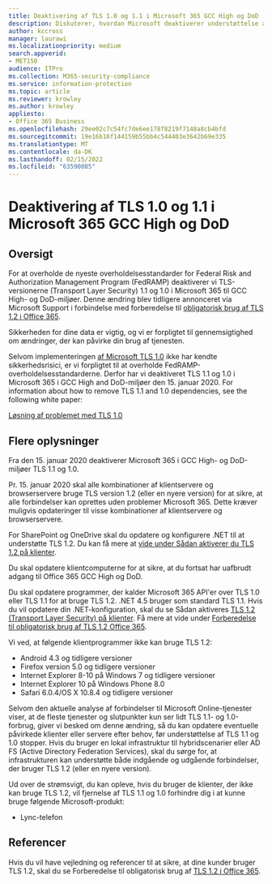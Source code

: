 ```yaml
---
title: Deaktivering af TLS 1.0 og 1.1 i Microsoft 365 GCC High og DoD
description: Diskuterer, hvordan Microsoft deaktiverer understøttelse af TLS 1.1 og 1.0 i GCC High- og DoD-miljøer i Microsoft 365.
author: kccross
manager: laurawi
ms.localizationpriority: medium
search.appverid:
- MET150
audience: ITPro
ms.collection: M365-security-compliance
ms.service: information-protection
ms.topic: article
ms.reviewer: krowley
ms.author: krowley
appliesto:
- Office 365 Business
ms.openlocfilehash: 29ee02c7c54fc7de6ee178f8219f7148a8cb4bfd
ms.sourcegitcommit: 19e16b16f144159b55bb4c544403e3642b69e335
ms.translationtype: MT
ms.contentlocale: da-DK
ms.lasthandoff: 02/15/2022
ms.locfileid: "63590085"
---
```

# <a name="disabling-tls-10-and-11-in-microsoft-365-gcc-high-and-dod"></a>Deaktivering af TLS 1.0 og 1.1 i Microsoft 365 GCC High og DoD

## <a name="summary"></a>Oversigt

For at overholde de nyeste overholdelsesstandarder for Federal Risk and Authorization Management Program (FedRAMP) deaktiverer vi TLS-versionerne (Transport Layer Security) 1.1 og 1.0 i Microsoft 365 til GCC High- og DoD-miljøer. Denne ændring blev tidligere annonceret via Microsoft Support i forbindelse med forberedelse til [obligatorisk brug af TLS 1.2 i Office 365](https://support.microsoft.com/help/4057306/preparing-for-tls-1-2-in-office-365).

Sikkerheden for dine data er vigtig, og vi er forpligtet til gennemsigtighed om ændringer, der kan påvirke din brug af tjenesten.

Selvom implementeringen [af Microsoft TLS 1.0](https://support.microsoft.com/help/3117336) ikke har kendte sikkerhedsrisici, er vi forpligtet til at overholde FedRAMP-overholdelsesstandarderne. Derfor har vi deaktiveret TLS 1.1 og 1.0 i Microsoft 365 i GCC High and DoD-miljøer den 15. januar 2020. For information about how to remove TLS 1.1 and 1.0 dependencies, see the following white paper:

[Løsning af problemet med TLS 1.0](https://www.microsoft.com/download/details.aspx?id=55266)

## <a name="more-information"></a>Flere oplysninger

Fra den 15. januar 2020 deaktiverer Microsoft 365 i GCC High- og DoD-miljøer TLS 1.1 og 1.0.

Pr. 15. januar 2020 skal alle kombinationer af klientservere og browserservere bruge TLS version 1.2 (eller en nyere version) for at sikre, at alle forbindelser kan oprettes uden problemer Microsoft 365. Dette kræver muligvis opdateringer til visse kombinationer af klientservere og browserservere.

For SharePoint og OneDrive skal du opdatere og konfigurere .NET til at understøtte TLS 1.2. Du kan få mere at [vide under Sådan aktiverer du TLS 1.2 på klienter](/mem/configmgr/core/plan-design/security/enable-tls-1-2-client).

Du skal opdatere klientcomputerne for at sikre, at du fortsat har uafbrudt adgang til Office 365 GCC High og DoD.

Du skal opdatere programmer, der kalder Microsoft 365 API'er over TLS 1.0 eller TLS 1.1 for at bruge TLS 1.2. .NET 4.5 bruger som standard TLS 1.1. Hvis du vil opdatere din .NET-konfiguration, skal du se Sådan aktiveres [TLS 1.2 (Transport Layer Security) på klienter](/mem/configmgr/core/plan-design/security/enable-tls-1-2-client). Få mere at vide under [Forberedelse til obligatorisk brug af TLS 1.2 Office 365](https://support.microsoft.com/help/4057306/preparing-for-tls-1-2-in-office-365).

Vi ved, at følgende klientprogrammer ikke kan bruge TLS 1.2:

- Android 4.3 og tidligere versioner
- Firefox version 5.0 og tidligere versioner
- Internet Explorer 8-10 på Windows 7 og tidligere versioner
- Internet Explorer 10 på Windows Phone 8.0
- Safari 6.0.4/OS X 10.8.4 og tidligere versioner

Selvom den aktuelle analyse af forbindelser til Microsoft Online-tjenester viser, at de fleste tjenester og slutpunkter kun ser lidt TLS 1.1- og 1.0-forbrug, giver vi besked om denne ændring, så du kan opdatere eventuelle påvirkede klienter eller servere efter behov, før understøttelse af TLS 1.1 og 1.0 stopper. Hvis du bruger en lokal infrastruktur til hybridscenarier eller AD FS (Active Directory Federation Services), skal du sørge for, at infrastrukturen kan understøtte både indgående og udgående forbindelser, der bruger TLS 1.2 (eller en nyere version).

Ud over de strømsvigt, du kan opleve, hvis du bruger de klienter, der ikke kan bruge TLS 1.2, vil fjernelse af TLS 1.1 og 1.0 forhindre dig i at kunne bruge følgende Microsoft-produkt:

- Lync-telefon

## <a name="references"></a>Referencer

Hvis du vil have vejledning og referencer til at sikre, at dine kunder bruger TLS 1.2, skal du se Forberedelse til obligatorisk brug af [TLS 1.2 i Office 365](https://support.microsoft.com/help/4057306/preparing-for-tls-1-2-in-office-365).